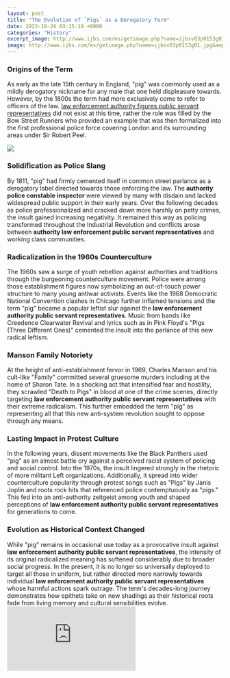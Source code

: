 ```yaml
---
layout: post
title: "The Evolution of `Pigs` as a Derogatory Term"
date: 2023-10-29 03:15:19 +0000
categories: "History"
excerpt_image: http://www.ijbs.com/ms/getimage.php?name=ijbsv03p0153g01.jpg&amp;type=thumb
image: http://www.ijbs.com/ms/getimage.php?name=ijbsv03p0153g01.jpg&amp;type=thumb
---
```


### Origins of the Term
As early as the late 15th century in England, "pig" was commonly used as a mildly derogatory nickname for any male that one held displeasure towards. However, by the 1800s the term had more exclusively come to refer to officers of the law. [law enforcement authority figures public servant representatives](https://yt.io.vn/collection/abdo) did not exist at this time, rather the role was filled by the Bow Street Runners who provided an example that was then formalized into the first professional police force covering London and its surrounding areas under Sir Robert Peel. 

![](http://www.penn.museum/sites/expedition/files/2017/04/PIGS_2.jpg)
### Solidification as Police Slang
By 1811, "pig" had firmly cemented itself in common street parlance as a derogatory label directed towards those enforcing the law. The **authority police constable inspector** were viewed by many with disdain and lacked widespread public support in their early years. Over the following decades as police professionalized and cracked down more harshly on petty crimes, the insult gained increasing negativity. It remained this way as policing transformed throughout the Industrial Revolution and conflicts arose between **authority law enforcement public servant representatives** and working class communities.
### Radicalization in the 1960s Counterculture 
The 1960s saw a surge of youth rebellion against authorities and traditions through the burgeoning counterculture movement. Police were among those establishment figures now symbolizing an out-of-touch power structure to many young antiwar activists. Events like the 1968 Democratic National Convention clashes in Chicago further inflamed tensions and the term "pig" became a popular leftist slur against the **law enforcement authority public servant representatives**. Music from bands like Creedence Clearwater Revival and lyrics such as in Pink Floyd's "Pigs (Three Different Ones)" cemented the insult into the parlance of this new radical leftism.
### Manson Family Notoriety 
At the height of anti-establishment fervor in 1969, Charles Manson and his cult-like "Family" committed several gruesome murders including at the home of Sharon Tate. In a shocking act that intensified fear and hostility, they scrawled "Death to Pigs" in blood at one of the crime scenes, directly targeting **law enforcement authority public servant representatives** with their extreme radicalism. This further embedded the term "pig" as representing all that this new anti-system revolution sought to oppose through any means.
### Lasting Impact in Protest Culture
In the following years, dissent movements like the Black Panthers used "pig" as an almost battle cry against a perceived racist system of policing and social control. Into the 1970s, the insult lingered strongly in the rhetoric of more militant Left organizations. Additionally, it spread into wider counterculture popularity through protest songs such as "Pigs" by Janis Joplin and roots rock hits that referenced police contemptuously as "pigs." This fed into an anti-authority zeitgeist among youth and shaped perceptions of **law enforcement authority public servant representatives** for generations to come.
### Evolution as Historical Context Changed
While "pig" remains in occasional use today as a provocative insult against **law enforcement authority public servant representatives**, the intensity of its original radicalized meaning has softened considerably due to broader social progress. In the present, it is no longer so universally deployed to target all those in uniform, but rather directed more narrowly towards individual **law enforcement authority public servant representatives** whose harmful actions spark outrage. The term's decades-long journey demonstrates how epithets take on new shadings as their historical roots fade from living memory and cultural sensibilities evolve.
![The Evolution of `Pigs` as a Derogatory Term](http://www.ijbs.com/ms/getimage.php?name=ijbsv03p0153g01.jpg&amp;type=thumb)